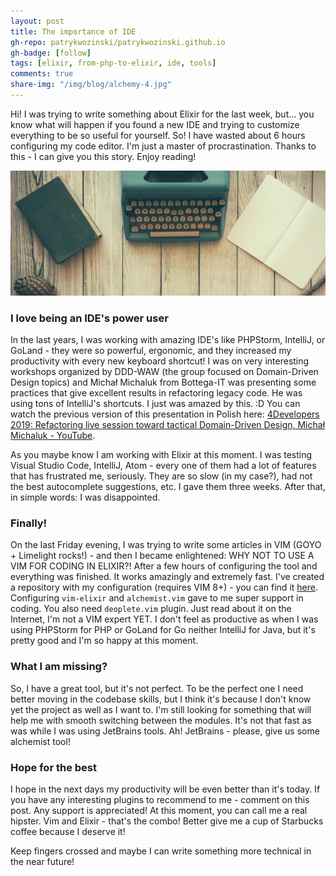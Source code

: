 ```yaml
---
layout: post
title: The importance of IDE
gh-repo: patrykwozinski/patrykwozinski.github.io
gh-badge: [follow]
tags: [elixir, from-php-to-elixir, ide, tools]
comments: true
share-img: "/img/blog/alchemy-4.jpg"
---
```


Hi! I was trying to write something about Elixir for the last week, but... you know what will happen if you found a new IDE and trying to customize everything to be so useful for yourself. So! I have wasted about 6 hours configuring my code editor. I'm just a master of procrastination. Thanks to this - I can give you this story. Enjoy reading!

<p align="center">
    <img src="/img/blog/alchemy-4.jpg" alt="IDE Elixir configure"/>
</p>

### I love being an IDE's power user
In the last years, I was working with amazing IDE's like PHPStorm, IntelliJ, or GoLand - they were so powerful, ergonomic, and they increased my productivity with every new keyboard shortcut! I was on very interesting workshops organized by DDD-WAW (the group focused on Domain-Driven Design topics) and Michał Michaluk from Bottega-IT was presenting some practices that give excellent results in refactoring legacy code. He was using tons of IntelliJ's shortcuts. I just was amazed by this. :D You can watch the previous version of this presentation in Polish here: [4Developers 2019: Refactoring live session toward tactical Domain-Driven Design, Michał Michaluk - YouTube](https://www.youtube.com/watch?v=gf5eAM-MFQ4).

As you maybe know I am working with Elixir at this moment. I was testing Visual Studio Code, IntelliJ, Atom - every one of them had a lot of features that has frustrated me, seriously. They are so slow (in my case?), had not the best autocomplete suggestions, etc. I gave them three weeks. After that, in simple words: I was disappointed.

### Finally!
On the last Friday evening, I was trying to write some articles in VIM (GOYO + Limelight rocks!) - and then I became enlightened: WHY NOT TO USE A VIM FOR CODING IN ELIXIR?! After a few hours of configuring the tool and everything was finished. It works amazingly and extremely fast. I've created a repository with my configuration (requires VIM 8+) - you can find it [here](https://github.com/patrykwozinski/vim-config/).
Configuring `vim-elixir` and `alchemist.vim` gave to me super support in coding. You also need `deoplete.vim` plugin. Just read about it on the Internet, I'm not a VIM expert YET. I don't feel as productive as when I was using PHPStorm for PHP or GoLand for Go neither IntelliJ for Java, but it's pretty good and I'm so happy at this moment.

### What I am missing?
So, I have a great tool, but it's not perfect. To be the perfect one I need better moving in the codebase skills, but I think it's because I don't know yet the project as well as I want to. I'm still looking for something that will help me with smooth switching between the modules. It's not that fast as was while I was using JetBrains tools. Ah! JetBrains - please, give us some alchemist tool!

### Hope for the best
I hope in the next days my productivity will be even better than it's today. If you have any interesting plugins to recommend to me - comment on this post. Any support is appreciated!
At this moment, you can call me a real hipster. Vim and Elixir - that's the combo! Better give me a cup of Starbucks coffee because I deserve it!

Keep fingers crossed and maybe I can write something more technical in the near future!
